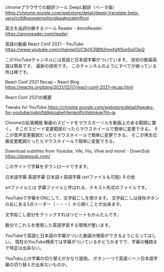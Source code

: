 <!--
title:   英語の勉強 無料で高品質な英語教材 React
tags:    React,英語,英語学習
id:      d3f25982f49b57ef2de7
private: false
-->
chromeブラウザでの翻訳ツール
DeepL翻訳（ベータ版）
https://chrome.google.com/webstore/detail/deepl-translate-beta-vers/cofdbpoegempjloogbagkncekinflcnj

英文を品詞分解するツール
Reader - AnnoReader
https://annoreader.com/reader

英語の動画
React Conf 2021 - YouTube
https://www.youtube.com/channel/UC1hOCRBN2mnXgN5reSoO3pQ

このYouTubeチャンネルには英語と日本語字幕がついています。
技術の動画英語は簡易です。
最新の技術です。
このチャンネルのようにすべてが揃っている所は稀です。

React Conf 2021 Recap – React Blog
https://reactjs.org/blog/2021/12/17/react-conf-2021-recap.html

React Conf 2021の概要

Tweaks for YouTube
https://chrome.google.com/webstore/detail/tweaks-for-youtube/ogkoifddpkoabehfemkolflcjhklmkge?hl=ja

Chromeの拡張機能
動画のスピードをマウスカーソルを動画上のある範囲に置く。
そこがスピード変更範囲だったらマウスホイールで簡単に変更できる。
そこが音声変更範囲だったらマウスホイールで簡単に変更できる。
そこが再生位置変更範囲だったらマウスホイールで簡単に変更できる。

Download subtitles from Youtube, Viki, Viu, Vlive and more! - DownSub
https://downsub.com/

このサイトで字幕をダウンロードできます。

日本語字幕
英語字幕
日本語＋英語字幕
(srtファイルも可能)
その他

srtファイルとは
字幕ファイルと呼ばれる、テキスト形式のファイルです。

YouTubeで字幕をONにして、文字起こしを開きます。
文字起こしは保存ボタンの右にある3点リーダー（・・・）から開くことが出来ます。

文字起こし部分をクリックすればリピートもかんたんです。

数分でこれらを使用した英語学習する環境が整います。

YouTubeで英語と日本語の字幕がついた動画の検索ができるようになってほしい。
現在のYouTube検索では字幕がついているかどうかまでで、字幕の種類まで特定は出来ない。

YouTubu上の字幕の切り替えがかなり面倒。
ボタン一つで英語＜＝＞日本語字幕の切り替えが出来ないものか。